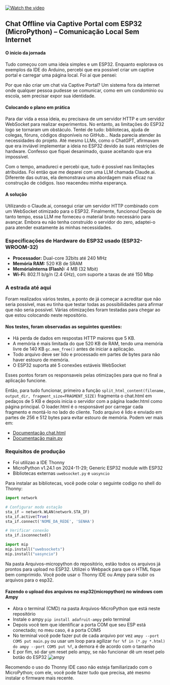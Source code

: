[![Watch the video](https://github.com/user-attachments/assets/c3ea037f-8a4e-458f-a4f9-13c23f854c50)](https://youtu.be/4TG6qxgADZ4)
 
## Chat Offline via Captive Portal com ESP32 (MicroPython) – Comunicação Local Sem Internet

#### O início da jornada

Tudo começou com uma ideia simples e um ESP32. Enquanto explorava os exemplos da IDE do Arduino, percebi que era possível criar um captive portal e carregar uma página local. Foi aí que pensei:

Por que não criar um chat via Captive Portal? Um sistema fora da internet onde qualquer pessoa pudesse se comunicar, como em um condomínio ou escola, sem precisar expor sua identidade.

#### Colocando o plano em prática

Para dar vida a essa ideia, eu precisava de um servidor HTTP e um servidor WebSocket para realizar experimentos. No entanto, as limitações do ESP32 logo se tornaram um obstáculo. Tentei de tudo: bibliotecas, ajuda de colegas, fóruns, códigos disponíveis no GitHub... Nada parecia atender às necessidades do projeto. Até mesmo LLMs, como o ChatGPT, afirmavam que era inviável implementar a ideia no ESP32 devido às suas restrições de hardware. Confesso que fiquei desanimado, quase aceitando que era impossível.

Com o tempo, amadureci e percebi que, tudo é possível nas limitações atribuidas. Foi então que me deparei com uma LLM chamada Claude.ai. Diferente das outras, ela demonstrava uma abordagem mais eficaz na construção de códigos. Isso reacendeu minha esperança.

#### A solução

Utilizando o Claude.ai, consegui criar um servidor HTTP combinado com um WebSocket otimizado para o ESP32. Finalmente, funcionou! Depois de tanto tempo, essa LLM me forneceu o material bruto necessário para avançar. Embora eu não tenha construído o servidor do zero, adaptei-o para atender exatamente às minhas necessidades.

### Especificações de Hardware do ESP32 usado (ESP32-WROOM-32)
- **Processador:** Dual-core 32bits até 240 MHz
-  **Memória RAM:** 520 KB de SRAM
- **MemóriaInterna (Flash):**  4 MB (32 Mbit)
-  **Wi-Fi:** 802.11 b/g/n (2.4 GHz), com suporte a taxas de até 150 Mbp

### A estrada até aqui
Foram realizados vários testes, a ponto de já começar a acreditar que não seria possível, mas eu tinha que testar todas as possibilidades para afirmar que não seria possível. Várias otimizações foram testadas para chegar ao que estou colocando neste repositório.

#### Nos testes, foram observadas as seguintes questões:

- Há perda de dados em respostas HTTP maiores que 5 KB.
- A memória é mais limitada do que 520 KB de RAM, tendo uma memória livre de 140 KB `gc.mem_free()` antes de iniciar a aplicação.
- Todo arquivo deve ser lido e processado em partes de bytes para não haver estouro de memória.
- O ESP32 suporta até 5 conexões estáveis WebSocket


Esses pontos foram os responsaveis pelas otimizações para que no final a aplicação funcione.

Então, para tudo funcionar, primeiro a função `split_html_content(filename, output_dir, fragment_size=FRAGMENT_SIZE)` fragmenta o chat.html em pedaços de 5 KB e depois inicia o servidor com a página loader.html como página principal. O loader.html é o responsável por carregar cada fragmento e montá-lo no lado do cliente. Todo arquivo é lido e enviado em partes de 256 e 512 bytes para evitar estouro de memória. Podem ver mais em:
- [Documentação chat.html](https://github.com/RJ4G5/ESP32-CHAT-CAPTIVE-PORTAL/blob/main/Documenta%C3%A7%C3%A3o/chat.html.md)
- [Documentação main.py](https://github.com/RJ4G5/ESP32-CHAT-CAPTIVE-PORTAL/blob/main/Documenta%C3%A7%C3%A3o/main.py.md)

### Requisitos de produção

- Foi utilizao a IDE Thonny 
- MicroPython v1.24.1 on 2024-11-29; Generic ESP32 module with ESP32
- Bibliotecas externas `uwebsocket.py` e `uasyncio`

Para instalar as bibliotecas, você pode colar o seguinte codigo no shell do Thonny:
```python
import network

# Configurar modo estação
sta_if = network.WLAN(network.STA_IF)
sta_if.active(True)
sta_if.connect('NOME_DA_REDE', 'SENHA')

# Verificar conexão
sta_if.isconnected()

import mip
mip.install("uwebsockets")
mip.install("uasyncio")

```

Na pasta Arquivos-micropython do repositório, estão todos os arquivos já prontos para upload no ESP32. Utilizei o Webpack para que o HTML fique bem comprimido. Você pode usar o Thonny IDE ou Ampy para subir os arquivos para o esp32.

#### Fazendo o upload dos arquivos no esp32(micropython) no windows com Ampy

- Abra o terminal (CMD) na pasta Arquivos-MicroPython que está neste repositório
- Instale o ampy `pip install adafruit-ampy` pelo terminal
- Depois você tem que identificar a porta COM que seu ESP está conectado; no meu caso, é a porta COM5
- No terminal você pode fazer put de cada arquivo por vez `ampy --port COM5 put main.py` ou usar um loop para agilizar `for %f in (*.py *.html) do ampy --port COM5 put %f`, a demora é de acordo com o tamanho
- E por fim, só dar um reset pelo ampy, se não funcionar dê um reset pelo botão do ESP32
![ampy](https://github.com/user-attachments/assets/fb561037-edbc-40c0-8233-9f2a37d55802)

Recomendo o uso do Thonny IDE caso não esteja familiarizado com o MicroPython; com ele, você pode fazer tudo que precisa, até mesmo instalar o firmware mais recente.

